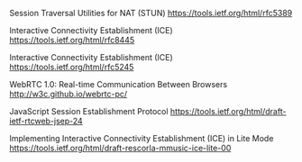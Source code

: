 Session Traversal Utilities for NAT (STUN)
https://tools.ietf.org/html/rfc5389

Interactive Connectivity Establishment (ICE)
https://tools.ietf.org/html/rfc8445

Interactive Connectivity Establishment (ICE)
https://tools.ietf.org/html/rfc5245

WebRTC 1.0: Real-time Communication Between Browsers
http://w3c.github.io/webrtc-pc/

JavaScript Session Establishment Protocol
https://tools.ietf.org/html/draft-ietf-rtcweb-jsep-24

Implementing Interactive Connectivity Establishment (ICE) in Lite Mode
https://tools.ietf.org/html/draft-rescorla-mmusic-ice-lite-00
